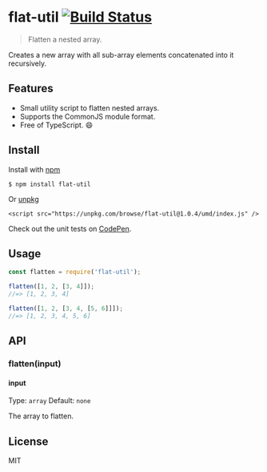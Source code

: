 # flat-util [![Build Status](https://travis-ci.com/jonkemp/flat-util.svg?branch=master)](https://travis-ci.com/jonkemp/flat-util)

> Flatten a nested array.

Creates a new array with all sub-array elements concatenated into it recursively.

## Features

- Small utility script to flatten nested arrays.
- Supports the CommonJS module format.
- Free of TypeScript. 😄


## Install

Install with [npm](https://npmjs.org/package/flat-util)

```
$ npm install flat-util
```

Or [unpkg](https://unpkg.com/flat-util/)

```
<script src="https://unpkg.com/browse/flat-util@1.0.4/umd/index.js" />
```

Check out the unit tests on [CodePen](https://codepen.io/jonkemp/full/YzPBmwz).

## Usage

```js
const flatten = require('flat-util');

flatten([1, 2, [3, 4]]);
//=> [1, 2, 3, 4]

flatten([1, 2, [3, 4, [5, 6]]]);
//=> [1, 2, 3, 4, 5, 6]
```


## API

### flatten(input)

#### input

Type: `array`
Default: `none`

The array to flatten.

## License

MIT
